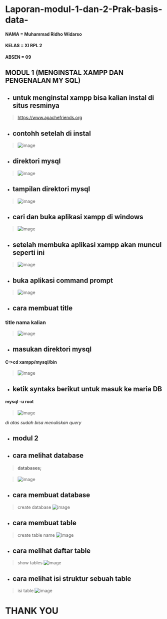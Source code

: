 # Laporan-modul-1-dan-2-Prak-basis-data-

#### NAMA = Muhammad Ridho Widarso

#### KELAS = XI RPL 2

#### ABSEN = 09


## MODUL 1 (MENGINSTAL XAMPP DAN PENGENALAN MY SQL)

- ## untuk menginstal xampp bisa kalian instal di situs resminya
> https://www.apachefriends.org

- ## contohh setelah di instal
> ![image](https://user-images.githubusercontent.com/113566175/190328798-122c61c1-8a96-4f61-a903-34bc0576c825.png)

- ## direktori mysql
> ![image](https://user-images.githubusercontent.com/113566175/190329299-a99b82d5-da77-4948-9d54-233f521c816a.png)

- ## tampilan direktori mysql
> ![image](https://user-images.githubusercontent.com/113566175/190330070-97f325e1-ed35-484b-959c-40bde84d803a.png) 


- ## cari dan buka aplikasi xampp di windows
> ![image](https://user-images.githubusercontent.com/113566175/190330482-3046afe8-4d86-4e60-9a9c-18b4164973b2.png)

- ## setelah membuka aplikasi xampp akan muncul seperti ini
> ![image](https://user-images.githubusercontent.com/113566175/190330743-5ae8f1c0-33c0-4eb7-8255-6642d31561cd.png)

- ## buka aplikasi command prompt
> ![image](https://user-images.githubusercontent.com/113566175/190333142-328bd3d0-2d27-4b70-9046-1aca4cc51612.png)

- ## cara membuat title
### title nama kalian
> ![image](https://user-images.githubusercontent.com/113566175/190333788-5320fcec-3c6f-4f50-8149-2f6f6ed1b29e.png)

- ## masukan direktori mysql
#### C:\>cd xampp/mysql/bin
> ![image](https://user-images.githubusercontent.com/113566175/190334266-7205a236-614b-4cd3-8038-9e6c28698c3e.png)

- ## ketik syntaks berikut untuk masuk ke maria DB
#### mysql -u root
> ![image](https://user-images.githubusercontent.com/113566175/190334976-ad5e09e5-30d9-4bea-97e5-1b2dc5f2115d.png)

*di atas sudah bisa menuliskan query*



- ## modul 2
- ## cara melihat database
> #### databases;

> ![image](https://user-images.githubusercontent.com/113566175/190336289-db1a1d16-1cfb-4e8f-9ef7-4a9628ced50f.png)

- ##  cara membuat database
> create database
> ![image](https://user-images.githubusercontent.com/113566175/190336725-c2af39df-9509-4660-80e3-76d2b0ad246a.png)

- ## cara membuat table
> create table name
> ![image](https://user-images.githubusercontent.com/113566175/190336973-c33371f1-ab2c-42c9-bf3a-70bc979613ad.png)

- ## cara melihat daftar table
> show tables
> ![image](https://user-images.githubusercontent.com/113566175/190337220-0877ee1d-f430-47e5-9aaa-cdb6d01fa967.png)

- ## cara melihat isi struktur sebuah table
> isi table
>![image](https://user-images.githubusercontent.com/113566175/190337465-458e8841-455a-4469-b380-31ba9ec855d7.png)



                                                                            

#                                                              THANK YOU














